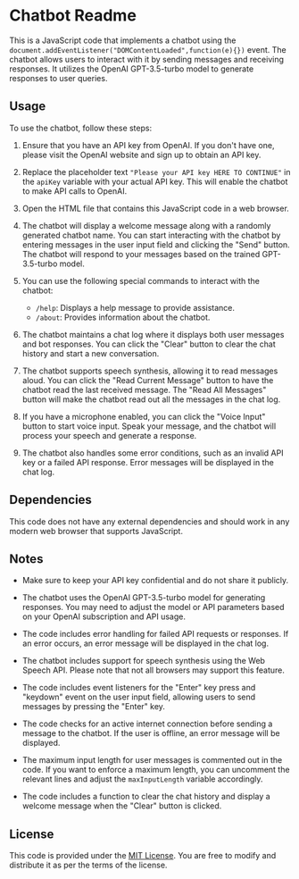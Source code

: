 # Chatbot Readme

This is a JavaScript code that implements a  chatbot using the `document.addEventListener("DOMContentLoaded",function(e){})` event. The chatbot allows users to interact with it by sending messages and receiving responses. It utilizes the OpenAI GPT-3.5-turbo model to generate responses to user queries.

## Usage

To use the chatbot, follow these steps:

1. Ensure that you have an API key from OpenAI. If you don't have one, please visit the OpenAI website and sign up to obtain an API key.

2. Replace the placeholder text `"Please your API key HERE TO CONTINUE"` in the `apiKey` variable with your actual API key. This will enable the chatbot to make API calls to OpenAI.

3. Open the HTML file that contains this JavaScript code in a web browser.

4. The chatbot will display a welcome message along with a randomly generated chatbot name. You can start interacting with the chatbot by entering messages in the user input field and clicking the "Send" button. The chatbot will respond to your messages based on the trained GPT-3.5-turbo model.

5. You can use the following special commands to interact with the chatbot:

   - `/help`: Displays a help message to provide assistance.
   - `/about`: Provides information about the chatbot.

6. The chatbot maintains a chat log where it displays both user messages and bot responses. You can click the "Clear" button to clear the chat history and start a new conversation.

7. The chatbot supports speech synthesis, allowing it to read messages aloud. You can click the "Read Current Message" button to have the chatbot read the last received message. The "Read All Messages" button will make the chatbot read out all the messages in the chat log.

8. If you have a microphone enabled, you can click the "Voice Input" button to start voice input. Speak your message, and the chatbot will process your speech and generate a response.

9. The chatbot also handles some error conditions, such as an invalid API key or a failed API response. Error messages will be displayed in the chat log.

## Dependencies

This code does not have any external dependencies and should work in any modern web browser that supports JavaScript.

## Notes

- Make sure to keep your API key confidential and do not share it publicly.

- The chatbot uses the OpenAI GPT-3.5-turbo model for generating responses. You may need to adjust the model or API parameters based on your OpenAI subscription and API usage.

- The code includes error handling for failed API requests or responses. If an error occurs, an error message will be displayed in the chat log.

- The chatbot includes support for speech synthesis using the Web Speech API. Please note that not all browsers may support this feature.

- The code includes event listeners for the "Enter" key press and "keydown" event on the user input field, allowing users to send messages by pressing the "Enter" key.

- The code checks for an active internet connection before sending a message to the chatbot. If the user is offline, an error message will be displayed.

- The maximum input length for user messages is commented out in the code. If you want to enforce a maximum length, you can uncomment the relevant lines and adjust the `maxInputLength` variable accordingly.

- The code includes a function to clear the chat history and display a welcome message when the "Clear" button is clicked.


## License



This code is provided under the [MIT License](https://opensource.org/licenses/MIT). You are free to modify and distribute it as per the terms of the license.